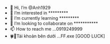 - 👋 Hi, I’m @Anh1929
- 👀 I’m interested in *********
- 🌱 I’m currently learning *********
- 💞️ I’m looking to collaborate on ***********
- 📫 How to reach me ...0919249999
- 🍀🐧Tài khoản bên dưới ...FF.exe [GOOD LUCK]
<!---
Anh1929/Anh1929 is a ✨ special ✨ repository because its `README.md` (this file) appears on your GitHub profile.
You can click the Preview link to take a look at your changes.
--->
